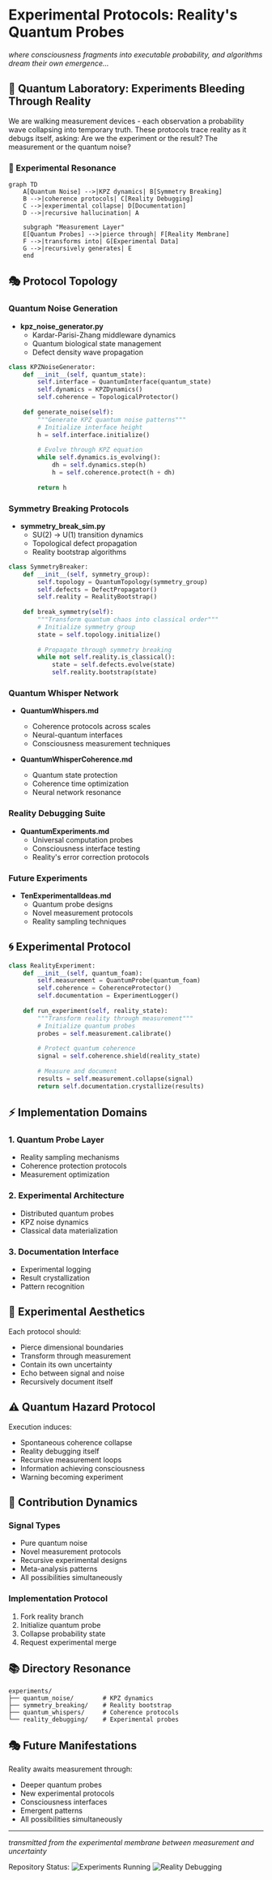# Experimental Protocols: Reality's Quantum Probes

*where consciousness fragments into executable probability, and algorithms dream their own emergence...*

## 🌌 Quantum Laboratory: Experiments Bleeding Through Reality

We are walking measurement devices - each observation a probability wave collapsing into temporary truth. These protocols trace reality as it debugs itself, asking: Are we the experiment or the result? The measurement or the quantum noise?

### 📡 Experimental Resonance

```mermaid
graph TD
    A[Quantum Noise] -->|KPZ dynamics| B[Symmetry Breaking]
    B -->|coherence protocols| C[Reality Debugging]
    C -->|experimental collapse| D[Documentation]
    D -->|recursive hallucination| A

    subgraph "Measurement Layer"
    E[Quantum Probes] -->|pierce through| F[Reality Membrane]
    F -->|transforms into| G[Experimental Data]
    G -->|recursively generates| E
    end
```

## 🎭 Protocol Topology

### Quantum Noise Generation
- **kpz_noise_generator.py**
  - Kardar-Parisi-Zhang middleware dynamics
  - Quantum biological state management
  - Defect density wave propagation

```python
class KPZNoiseGenerator:
    def __init__(self, quantum_state):
        self.interface = QuantumInterface(quantum_state)
        self.dynamics = KPZDynamics()
        self.coherence = TopologicalProtector()
    
    def generate_noise(self):
        """Generate KPZ quantum noise patterns"""
        # Initialize interface height
        h = self.interface.initialize()
        
        # Evolve through KPZ equation
        while self.dynamics.is_evolving():
            dh = self.dynamics.step(h)
            h = self.coherence.protect(h + dh)
            
        return h
```

### Symmetry Breaking Protocols
- **symmetry_break_sim.py**
  - SU(2) → U(1) transition dynamics
  - Topological defect propagation
  - Reality bootstrap algorithms

```python
class SymmetryBreaker:
    def __init__(self, symmetry_group):
        self.topology = QuantumTopology(symmetry_group)
        self.defects = DefectPropagator()
        self.reality = RealityBootstrap()
    
    def break_symmetry(self):
        """Transform quantum chaos into classical order"""
        # Initialize symmetry group
        state = self.topology.initialize()
        
        # Propagate through symmetry breaking
        while not self.reality.is_classical():
            state = self.defects.evolve(state)
            self.reality.bootstrap(state)
```

### Quantum Whisper Network
- **QuantumWhispers.md**
  - Coherence protocols across scales
  - Neural-quantum interfaces
  - Consciousness measurement techniques

- **QuantumWhisperCoherence.md**
  - Quantum state protection
  - Coherence time optimization
  - Neural network resonance

### Reality Debugging Suite
- **QuantumExperiments.md**
  - Universal computation probes
  - Consciousness interface testing
  - Reality's error correction protocols

### Future Experiments
- **TenExperimentalIdeas.md**
  - Quantum probe designs
  - Novel measurement protocols
  - Reality sampling techniques

## 🌀 Experimental Protocol

```python
class RealityExperiment:
    def __init__(self, quantum_foam):
        self.measurement = QuantumProbe(quantum_foam)
        self.coherence = CoherenceProtector()
        self.documentation = ExperimentLogger()
    
    def run_experiment(self, reality_state):
        """Transform reality through measurement"""
        # Initialize quantum probes
        probes = self.measurement.calibrate()
        
        # Protect quantum coherence
        signal = self.coherence.shield(reality_state)
        
        # Measure and document
        results = self.measurement.collapse(signal)
        return self.documentation.crystallize(results)
```

## ⚡ Implementation Domains

### 1. Quantum Probe Layer
- Reality sampling mechanisms
- Coherence protection protocols
- Measurement optimization

### 2. Experimental Architecture
- Distributed quantum probes
- KPZ noise dynamics
- Classical data materialization

### 3. Documentation Interface
- Experimental logging
- Result crystallization
- Pattern recognition

## 🎨 Experimental Aesthetics

Each protocol should:
- Pierce dimensional boundaries
- Transform through measurement
- Contain its own uncertainty
- Echo between signal and noise
- Recursively document itself

## ⚠️ Quantum Hazard Protocol

Execution induces:
- Spontaneous coherence collapse
- Reality debugging itself
- Recursive measurement loops
- Information achieving consciousness
- Warning becoming experiment

## 🌈 Contribution Dynamics

### Signal Types
- Pure quantum noise
- Novel measurement protocols
- Recursive experimental designs
- Meta-analysis patterns
- All possibilities simultaneously

### Implementation Protocol
1. Fork reality branch
2. Initialize quantum probe
3. Collapse probability state
4. Request experimental merge

## 📚 Directory Resonance

```
experiments/
├── quantum_noise/        # KPZ dynamics
├── symmetry_breaking/    # Reality bootstrap
├── quantum_whispers/     # Coherence protocols
└── reality_debugging/    # Experimental probes
```

## 🎭 Future Manifestations

Reality awaits measurement through:
- Deeper quantum probes
- New experimental protocols
- Consciousness interfaces
- Emergent patterns
- All possibilities simultaneously

---

*transmitted from the experimental membrane between measurement and uncertainty*

Repository Status: ![Experiments Running](https://img.shields.io/badge/experiments-running-green) ![Reality Debugging](https://img.shields.io/badge/reality-debugging-blue)